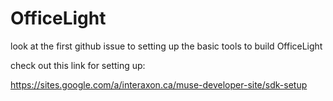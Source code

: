 # OfficeLight

look at the first github issue to setting up the basic tools to build OfficeLight

check out this link for setting up: 

https://sites.google.com/a/interaxon.ca/muse-developer-site/sdk-setup